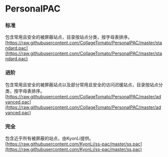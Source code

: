 # PersonalPAC
### 标准
包含常用且安全的被屏蔽站点，目录按站点分类，按字母表排序。
[https://raw.githubusercontent.com/CollageTomato/PersonalPAC/master/standard.pac](https://raw.githubusercontent.com/CollageTomato/PersonalPAC/master/standard.pac)
### 进阶
包含常用且安全的被屏蔽站点以及部分常用且安全的访问迟缓站点，目录按站点分类，按字母表排序。
[https://raw.githubusercontent.com/CollageTomato/PersonalPAC/master/advanced.pac](https://raw.githubusercontent.com/CollageTomato/PersonalPAC/master/advanced.pac)
### 完全
包含近乎所有被屏蔽的站点，由KyonLi提供。
[https://raw.githubusercontent.com/KyonLi/ss-pac/master/ss.pac](https://raw.githubusercontent.com/KyonLi/ss-pac/master/ss.pac)
